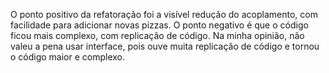 
O ponto positivo da refatoração foi a visível redução do acoplamento, com facilidade para adicionar novas pizzas.
O ponto negativo é que o código ficou mais complexo, com replicação de código.
Na minha opinião, não valeu a pena usar interface, pois ouve muita replicação de código e tornou o código maior e complexo.